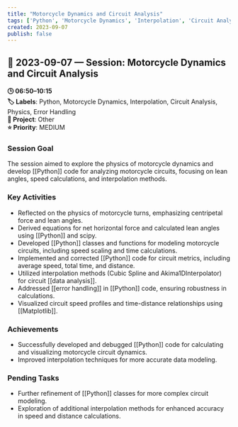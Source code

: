 ```yaml
---
title: "Motorcycle Dynamics and Circuit Analysis"
tags: ['Python', 'Motorcycle Dynamics', 'Interpolation', 'Circuit Analysis', 'Physics', 'Error Handling']
created: 2023-09-07
publish: false
---
```


## 📅 2023-09-07 — Session: Motorcycle Dynamics and Circuit Analysis

**🕒 06:50–10:15**  
**🏷️ Labels**: Python, Motorcycle Dynamics, Interpolation, Circuit Analysis, Physics, Error Handling  
**📂 Project**: Other  
**⭐ Priority**: MEDIUM  


### Session Goal
The session aimed to explore the physics of motorcycle dynamics and develop [[Python]] code for analyzing motorcycle circuits, focusing on lean angles, speed calculations, and interpolation methods.

### Key Activities
- Reflected on the physics of motorcycle turns, emphasizing centripetal force and lean angles.
- Derived equations for net horizontal force and calculated lean angles using [[Python]] and scipy.
- Developed [[Python]] classes and functions for modeling motorcycle circuits, including speed scaling and time calculations.
- Implemented and corrected [[Python]] code for circuit metrics, including average speed, total time, and distance.
- Utilized interpolation methods (Cubic Spline and Akima1DInterpolator) for circuit [[data analysis]].
- Addressed [[error handling]] in [[Python]] code, ensuring robustness in calculations.
- Visualized circuit speed profiles and time-distance relationships using [[Matplotlib]].

### Achievements
- Successfully developed and debugged [[Python]] code for calculating and visualizing motorcycle circuit dynamics.
- Improved interpolation techniques for more accurate data modeling.

### Pending Tasks
- Further refinement of [[Python]] classes for more complex circuit modeling.
- Exploration of additional interpolation methods for enhanced accuracy in speed and distance calculations.
